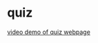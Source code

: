 # quiz
[video demo of quiz webpage](https://drive.google.com/file/d/1H8f62ZzN4qxyvXvPOJYw8dU3Ob-sBzPy/view?usp=share_link)

